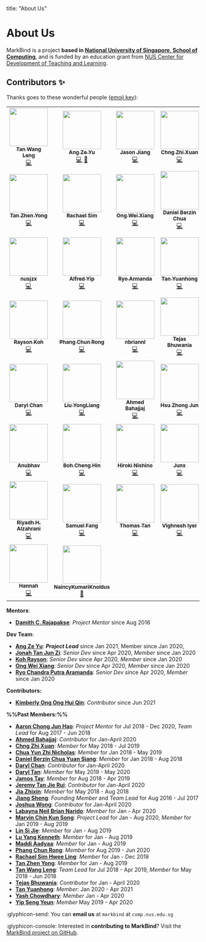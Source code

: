 <frontmatter>
  title: "About Us"
</frontmatter>

# About Us

<span class="lead">MarkBind is a project **based in [National University of Singapore, School of Computing](http://www.comp.nus.edu.sg/)**, and is funded by an education grant from [NUS Center for Development of Teaching and Learning](https://nus.edu.sg/cdtl).</span>


## Contributors ✨

Thanks goes to these wonderful people ([emoji key](https://allcontributors.org/docs/en/emoji-key)):

<div class="table-responsive">

<!-- ALL-CONTRIBUTORS-LIST:START - Do not remove or modify this section -->
<!-- prettier-ignore-start -->
<!-- markdownlint-disable -->
<table>
  <tr>
    <td align="center"><a href="https://www.yamgent.com/"><img src="https://avatars.githubusercontent.com/u/3168908?v=4?s=100" width="100px;" alt=""/><br /><sub><b>Tan Wang Leng</b></sub></a><br /><a href="https://github.com/MarkBind/markbind/commits?author=yamgent" title="Code">💻</a></td>
    <td align="center"><a href="https://github.com/ang-zeyu"><img src="https://avatars.githubusercontent.com/u/3306138?v=4?s=100" width="100px;" alt=""/><br /><sub><b>Ang Ze Yu</b></sub></a><br /><a href="https://github.com/MarkBind/markbind/commits?author=ang-zeyu" title="Code">💻</a> <a href="#projectManagement-ang-zeyu" title="Project Management">📆</a></td>
    <td align="center"><a href="https://github.com/Gisonrg"><img src="https://avatars.githubusercontent.com/u/4332224?v=4?s=100" width="100px;" alt=""/><br /><sub><b>Jason Jiang</b></sub></a><br /><a href="https://github.com/MarkBind/markbind/commits?author=Gisonrg" title="Code">💻</a></td>
    <td align="center"><a href="https://github.com/Chng-Zhi-Xuan"><img src="https://avatars.githubusercontent.com/u/31084833?v=4?s=100" width="100px;" alt=""/><br /><sub><b>Chng Zhi Xuan</b></sub></a><br /><a href="https://github.com/MarkBind/markbind/commits?author=Chng-Zhi-Xuan" title="Code">💻</a></td>
    <td align="center"><a href="https://linkedin.com/in/aaronlah/"><img src="https://avatars.githubusercontent.com/u/14091939?v=4?s=100" width="100px;" alt=""/><br /><sub><b>Aaron Chong</b></sub></a><br /><a href="https://github.com/MarkBind/markbind/commits?author=acjh" title="Code">💻</a></td>
    <td align="center"><a href="https://github.com/jamos-tay"><img src="https://avatars.githubusercontent.com/u/19278089?v=4?s=100" width="100px;" alt=""/><br /><sub><b>Jamos Tay</b></sub></a><br /><a href="https://github.com/MarkBind/markbind/commits?author=jamos-tay" title="Code">💻</a></td>
    <td align="center"><a href="https://nicholaschuayunzhi.github.io/"><img src="https://avatars.githubusercontent.com/u/22221132?v=4?s=100" width="100px;" alt=""/><br /><sub><b>Nicholas Chua</b></sub></a><br /><a href="https://github.com/MarkBind/markbind/commits?author=nicholaschuayunzhi" title="Code">💻</a></td>
  </tr>
  <tr>
    <td align="center"><a href="https://www.beyondthesprawl.com/"><img src="https://avatars.githubusercontent.com/u/1782590?v=4?s=100" width="100px;" alt=""/><br /><sub><b>Tan Zhen Yong</b></sub></a><br /><a href="https://github.com/MarkBind/markbind/commits?author=Xenonym" title="Code">💻</a></td>
    <td align="center"><a href="https://github.com/rachx"><img src="https://avatars.githubusercontent.com/u/16644412?v=4?s=100" width="100px;" alt=""/><br /><sub><b>Rachael Sim</b></sub></a><br /><a href="https://github.com/MarkBind/markbind/commits?author=rachx" title="Code">💻</a></td>
    <td align="center"><a href="https://github.com/wxwxwxwx9"><img src="https://avatars.githubusercontent.com/u/37920115?v=4?s=100" width="100px;" alt=""/><br /><sub><b>Ong Wei Xiang</b></sub></a><br /><a href="https://github.com/MarkBind/markbind/commits?author=wxwxwxwx9" title="Code">💻</a></td>
    <td align="center"><a href="https://github.com/danielbrzn"><img src="https://avatars.githubusercontent.com/u/251231?v=4?s=100" width="100px;" alt=""/><br /><sub><b>Daniel Berzin Chua</b></sub></a><br /><a href="https://github.com/MarkBind/markbind/commits?author=danielbrzn" title="Code">💻</a></td>
    <td align="center"><a href="https://github.com/openorclose"><img src="https://avatars.githubusercontent.com/u/3646725?v=4?s=100" width="100px;" alt=""/><br /><sub><b>Daryl Tan</b></sub></a><br /><a href="https://github.com/MarkBind/markbind/commits?author=openorclose" title="Code">💻</a></td>
    <td align="center"><a href="http://www.comp.nus.edu.sg/~damithch"><img src="https://avatars.githubusercontent.com/u/1673303?v=4?s=100" width="100px;" alt=""/><br /><sub><b>Damith C. Rajapakse</b></sub></a><br /><a href="https://github.com/MarkBind/markbind/commits?author=damithc" title="Code">💻</a> <a href="#mentoring-damithc" title="Mentoring">🧑‍🏫</a></td>
    <td align="center"><a href="https://github.com/jonahtanjz"><img src="https://avatars.githubusercontent.com/u/47470981?v=4?s=100" width="100px;" alt=""/><br /><sub><b>Jonah Tan</b></sub></a><br /><a href="https://github.com/MarkBind/markbind/commits?author=jonahtanjz" title="Code">💻</a></td>
  </tr>
  <tr>
    <td align="center"><a href="https://github.com/nusjzx"><img src="https://avatars.githubusercontent.com/u/24241939?v=4?s=100" width="100px;" alt=""/><br /><sub><b>nusjzx</b></sub></a><br /><a href="https://github.com/MarkBind/markbind/commits?author=nusjzx" title="Code">💻</a></td>
    <td align="center"><a href="https://github.com/alyip98"><img src="https://avatars.githubusercontent.com/u/2277141?v=4?s=100" width="100px;" alt=""/><br /><sub><b>Alfred Yip</b></sub></a><br /><a href="https://github.com/MarkBind/markbind/commits?author=alyip98" title="Code">💻</a></td>
    <td align="center"><a href="https://github.com/ryoarmanda"><img src="https://avatars.githubusercontent.com/u/24468110?v=4?s=100" width="100px;" alt=""/><br /><sub><b>Ryo Armanda</b></sub></a><br /><a href="https://github.com/MarkBind/markbind/commits?author=ryoarmanda" title="Code">💻</a></td>
    <td align="center"><a href="https://github.com/le0tan"><img src="https://avatars.githubusercontent.com/u/28982486?v=4?s=100" width="100px;" alt=""/><br /><sub><b>Tan Yuanhong</b></sub></a><br /><a href="https://github.com/MarkBind/markbind/commits?author=le0tan" title="Code">💻</a></td>
    <td align="center"><a href="https://sijie123.com/"><img src="https://avatars.githubusercontent.com/u/631938?v=4?s=100" width="100px;" alt=""/><br /><sub><b>Si Jie</b></sub></a><br /><a href="https://github.com/MarkBind/markbind/commits?author=sijie123" title="Code">💻</a></td>
    <td align="center"><a href="https://github.com/yash-chowdhary"><img src="https://avatars.githubusercontent.com/u/21968718?v=4?s=100" width="100px;" alt=""/><br /><sub><b>Yash Chowdhary</b></sub></a><br /><a href="https://github.com/MarkBind/markbind/commits?author=yash-chowdhary" title="Code">💻</a></td>
    <td align="center"><a href="https://www.linkedin.com/in/luyangkenneth/"><img src="https://avatars.githubusercontent.com/u/9073504?v=4?s=100" width="100px;" alt=""/><br /><sub><b>Kenneth Lu</b></sub></a><br /><a href="https://github.com/MarkBind/markbind/commits?author=luyangkenneth" title="Code">💻</a></td>
  </tr>
  <tr>
    <td align="center"><a href="https://raysonkoh.com/"><img src="https://avatars.githubusercontent.com/u/16506539?v=4?s=100" width="100px;" alt=""/><br /><sub><b>Rayson Koh</b></sub></a><br /><a href="https://github.com/MarkBind/markbind/commits?author=raysonkoh" title="Code">💻</a></td>
    <td align="center"><a href="https://github.com/crphang"><img src="https://avatars.githubusercontent.com/u/4986717?v=4?s=100" width="100px;" alt=""/><br /><sub><b>Phang Chun Rong</b></sub></a><br /><a href="https://github.com/MarkBind/markbind/commits?author=crphang" title="Code">💻</a></td>
    <td align="center"><a href="https://github.com/nbriannl"><img src="https://avatars.githubusercontent.com/u/27397021?v=4?s=100" width="100px;" alt=""/><br /><sub><b>nbriannl</b></sub></a><br /><a href="https://github.com/MarkBind/markbind/commits?author=nbriannl" title="Code">💻</a></td>
    <td align="center"><a href="https://github.com/Tejas2805"><img src="https://avatars.githubusercontent.com/u/35946746?v=4?s=100" width="100px;" alt=""/><br /><sub><b>Tejas Bhuwania</b></sub></a><br /><a href="https://github.com/MarkBind/markbind/commits?author=Tejas2805" title="Code">💻</a></td>
    <td align="center"><a href="https://github.com/marvinchin"><img src="https://avatars.githubusercontent.com/u/17447681?v=4?s=100" width="100px;" alt=""/><br /><sub><b>Marvin Chin</b></sub></a><br /><a href="https://github.com/MarkBind/markbind/commits?author=marvinchin" title="Code">💻</a></td>
    <td align="center"><a href="https://github.com/amad-person"><img src="https://avatars.githubusercontent.com/u/22164211?v=4?s=100" width="100px;" alt=""/><br /><sub><b>Aadyaa Maddi</b></sub></a><br /><a href="https://github.com/MarkBind/markbind/commits?author=amad-person" title="Code">💻</a></td>
    <td align="center"><a href="https://kendrickang.github.io/me/"><img src="https://avatars.githubusercontent.com/u/38814428?v=4?s=100" width="100px;" alt=""/><br /><sub><b>Kendrick Ang</b></sub></a><br /><a href="https://github.com/MarkBind/markbind/commits?author=KendrickAng" title="Code">💻</a></td>
  </tr>
  <tr>
    <td align="center"><a href="https://github.com/dvrylc"><img src="https://avatars.githubusercontent.com/u/6095637?v=4?s=100" width="100px;" alt=""/><br /><sub><b>Daryl Chan</b></sub></a><br /><a href="https://github.com/MarkBind/markbind/commits?author=dvrylc" title="Code">💻</a></td>
    <td align="center"><a href="https://tlylt.github.io/"><img src="https://avatars.githubusercontent.com/u/41845017?v=4?s=100" width="100px;" alt=""/><br /><sub><b>Liu YongLiang</b></sub></a><br /><a href="https://github.com/MarkBind/markbind/commits?author=tlylt" title="Code">💻</a></td>
    <td align="center"><a href="https://madanalogy.dev/"><img src="https://avatars.githubusercontent.com/u/42177597?v=4?s=100" width="100px;" alt=""/><br /><sub><b>Ahmed Bahajjaj</b></sub></a><br /><a href="https://github.com/MarkBind/markbind/commits?author=madanalogy" title="Code">💻</a></td>
    <td align="center"><a href="https://www.zhongjun.me/"><img src="https://avatars.githubusercontent.com/u/27919917?v=4?s=100" width="100px;" alt=""/><br /><sub><b>Hsu Zhong Jun</b></sub></a><br /><a href="https://github.com/MarkBind/markbind/commits?author=dcshzj" title="Code">💻</a></td>
    <td align="center"><a href="https://github.com/kimberlyohq"><img src="https://avatars.githubusercontent.com/u/60393696?v=4?s=100" width="100px;" alt=""/><br /><sub><b>Kimberly</b></sub></a><br /><a href="https://github.com/MarkBind/markbind/commits?author=kimberlyohq" title="Code">💻</a></td>
    <td align="center"><a href="https://github.com/hcwong"><img src="https://avatars.githubusercontent.com/u/28432397?v=4?s=100" width="100px;" alt=""/><br /><sub><b>Joshua Wong</b></sub></a><br /><a href="https://github.com/MarkBind/markbind/commits?author=hcwong" title="Code">💻</a></td>
    <td align="center"><a href="https://weasyl.com/~parclytaxel"><img src="https://avatars.githubusercontent.com/u/54175463?v=4?s=100" width="100px;" alt=""/><br /><sub><b>Jeremy Tan Jie Rui</b></sub></a><br /><a href="https://github.com/MarkBind/markbind/commits?author=Parcly-Taxel" title="Code">💻</a></td>
  </tr>
  <tr>
    <td align="center"><a href="https://github.com/anubh-v"><img src="https://avatars.githubusercontent.com/u/35621759?v=4?s=100" width="100px;" alt=""/><br /><sub><b>Anubhav</b></sub></a><br /><a href="https://github.com/MarkBind/markbind/commits?author=anubh-v" title="Code">💻</a></td>
    <td align="center"><a href="https://github.com/bchenghi"><img src="https://avatars.githubusercontent.com/u/57175876?v=4?s=100" width="100px;" alt=""/><br /><sub><b>Boh Cheng Hin</b></sub></a><br /><a href="https://github.com/MarkBind/markbind/commits?author=bchenghi" title="Code">💻</a></td>
    <td align="center"><a href="https://www.tawatawashi.com/"><img src="https://avatars.githubusercontent.com/u/7100187?v=4?s=100" width="100px;" alt=""/><br /><sub><b>Hiroki Nishino</b></sub></a><br /><a href="https://github.com/MarkBind/markbind/commits?author=tawAsh1" title="Code">💻</a></td>
    <td align="center"><a href="https://github.com/ong6"><img src="https://avatars.githubusercontent.com/u/19247856?v=4?s=100" width="100px;" alt=""/><br /><sub><b>Junx</b></sub></a><br /><a href="https://github.com/MarkBind/markbind/commits?author=ong6" title="Code">💻</a></td>
    <td align="center"><a href="https://jyl123.github.io/"><img src="https://avatars.githubusercontent.com/u/24690889?v=4?s=100" width="100px;" alt=""/><br /><sub><b>Li JiaYao</b></sub></a><br /><a href="https://github.com/MarkBind/markbind/commits?author=JYL123" title="Code">💻</a></td>
    <td align="center"><a href="https://morninglit.github.io/Portfolio2/"><img src="https://avatars.githubusercontent.com/u/57279935?v=4?s=100" width="100px;" alt=""/><br /><sub><b>Ambrose Liew</b></sub></a><br /><a href="https://github.com/MarkBind/markbind/commits?author=MorningLit" title="Code">💻</a></td>
    <td align="center"><a href="https://github.com/pr4aveen"><img src="https://avatars.githubusercontent.com/u/2839596?v=4?s=100" width="100px;" alt=""/><br /><sub><b>Praveen</b></sub></a><br /><a href="https://github.com/MarkBind/markbind/commits?author=pr4aveen" title="Code">💻</a></td>
  </tr>
  <tr>
    <td align="center"><a href="https://github.com/riyadh-h"><img src="https://avatars.githubusercontent.com/u/69278589?v=4?s=100" width="100px;" alt=""/><br /><sub><b>Riyadh H. Alzahrani</b></sub></a><br /><a href="https://github.com/MarkBind/markbind/commits?author=riyadh-h" title="Code">💻</a></td>
    <td align="center"><a href="https://github.com/samuelfangjw"><img src="https://avatars.githubusercontent.com/u/60355570?v=4?s=100" width="100px;" alt=""/><br /><sub><b>Samuel Fang</b></sub></a><br /><a href="https://github.com/MarkBind/markbind/commits?author=samuelfangjw" title="Code">💻</a></td>
    <td align="center"><a href="https://github.com/thomastanck"><img src="https://avatars.githubusercontent.com/u/829070?v=4?s=100" width="100px;" alt=""/><br /><sub><b>Thomas Tan</b></sub></a><br /><a href="https://github.com/MarkBind/markbind/commits?author=thomastanck" title="Code">💻</a></td>
    <td align="center"><a href="https://github.com/vig42"><img src="https://avatars.githubusercontent.com/u/42461145?v=4?s=100" width="100px;" alt=""/><br /><sub><b>Vighnesh Iyer</b></sub></a><br /><a href="https://github.com/MarkBind/markbind/commits?author=vig42" title="Code">💻</a></td>
    <td align="center"><a href="https://resumednh.netlify.app/"><img src="https://avatars.githubusercontent.com/u/53283766?v=4?s=100" width="100px;" alt=""/><br /><sub><b>dao ngoc hieu</b></sub></a><br /><a href="https://github.com/MarkBind/markbind/commits?author=daongochieu2810" title="Code">💻</a></td>
    <td align="center"><a href="https://bandism.net/"><img src="https://avatars.githubusercontent.com/u/22633385?v=4?s=100" width="100px;" alt=""/><br /><sub><b>Ikko Ashimine</b></sub></a><br /><a href="https://github.com/MarkBind/markbind/commits?author=eltociear" title="Documentation">📖</a></td>
    <td align="center"><a href="http://www.jovyntan.com"><img src="https://avatars.githubusercontent.com/u/61113575?v=4?s=100" width="100px;" alt=""/><br /><sub><b>Jovyn Tan</b></sub></a><br /><a href="https://github.com/MarkBind/markbind/commits?author=jovyntls" title="Code">💻</a> <a href="https://github.com/MarkBind/markbind/commits?author=jovyntls" title="Documentation">📖</a></td>
  </tr>
  <tr>
    <td align="center"><a href="https://github.com/kaixin-hc"><img src="https://avatars.githubusercontent.com/u/59471320?v=4?s=100" width="100px;" alt=""/><br /><sub><b>Hannah</b></sub></a><br /><a href="https://github.com/MarkBind/markbind/commits?author=kaixin-hc" title="Code">💻</a></td>
    <td align="center"><a href="https://github.com/NaincyKumariKnoldus"><img src="https://avatars.githubusercontent.com/u/87004609?v=4?s=100" width="100px;" alt=""/><br /><sub><b>NaincyKumariKnoldus</b></sub></a><br /><a href="https://github.com/MarkBind/markbind/commits?author=NaincyKumariKnoldus" title="Documentation">📖</a></td>
  </tr>
</table>

<!-- markdownlint-restore -->
<!-- prettier-ignore-end -->

<!-- ALL-CONTRIBUTORS-LIST:END -->
</div>

<panel header="Past Record" type="seamless">

**Mentors**:
* [**Damith C. Rajapakse**](https://www.comp.nus.edu.sg/~damithch/): _Project Mentor_ since Aug 2016

**Dev Team**:
* [**Ang Ze Yu**](https://www.github.com/ang-zeyu): **_Project Lead_** since Jan 2021, Member since Jan 2020,
* [**Jonah Tan Jun Zi**](https://www.github.com/jonahtanjz): _Senior Dev_ since Apr 2020, _Member_ since Jan 2020
* [**Koh Rayson**](https://www.github.com/raysonkoh): _Senior Dev_ since Apr 2020, _Member_ since Jan 2020
* [**Ong Wei Xiang**](https://www.github.com/wxwxwxwx9): _Senior Dev_ since Apr 2020, _Member_ since Jan 2020
* [**Ryo Chandra Putra Aramanda**](https://www.github.com/ryoarmanda): _Senior Dev_ since Apr 2020, _Member_ since Jan 2020

**Contributors:**
* [**Kimberly Ong Ong Hui Qin**](https://www.github.com/kimberlyohq): _Contributor_ since Jun 2021

**%%Past Members:%%**
* [**Aaron Chong Jun Hao**](https://github.com/acjh): _Project Mentor_ for Jul 2018 - Dec 2020, _Team Lead_ for Aug 2017 - Jun 2018
* [**Ahmed Bahajjaj**](https://www.github.com/madanalogy): _Contributor_ for Jan-April 2020
* [**Chng Zhi Xuan**](https://github.com/Chng-Zhi-Xuan): _Member_ for May 2018 - Jul 2019
* [**Chua Yun Zhi Nicholas**](https://github.com/nicholaschuayunzhi): _Member_ for Jan 2018 - May 2019
* [**Daniel Berzin Chua Yuan Siang**](https://github.com/danielbrzn): _Member_ for Jan 2018 - Aug 2018
* [**Daryl Chan**](https://www.github.com/dvrylc): _Contributor_ for Jan-April 2020
* [**Daryl Tan**](https://www.github.com/openorclose): _Member_ for May 2019 - May 2020
* [**Jamos Tay**](https://github.com/jamos-tay): _Member_ for Aug 2018 - Apr 2019
* [**Jeremy Tan Jie Rui**](https://www.github.com/Parcly-Taxel): _Contributor_ for Jan-April 2020
* [**Jia Zhixin**](https://github.com/nusjzx): _Member_ for May 2018 - Aug 2018
* [**Jiang Sheng**](https://github.com/Gisonrg): _Founding Member_ and _Team Lead_ for Aug 2016 - Jul 2017
* [**Joshua Wong**](https://www.github.com/hcwong): _Contributor_ for Jan-April 2020
* [**Labayna Neil Brian Narido**](https://www.github.com/nbriannl): _Member_ for Jan - Apr 2020
* [**Marvin Chin Kun Song**](https://www.github.com/marvinchin): _Project Lead_ for Jan - Aug 2020, _Member_ for Jan 2019 - Aug 2019
* [**Lin Si Jie**](https://www.github.com/sijie123): _Member_ for Jan - Aug 2019
* [**Lu Yang Kenneth**](https://github.com/luyangkenneth): _Member_ for Jan - Aug 2019
* [**Maddi Aadyaa**](https://www.github.com/amad-person): _Member_ for Jan - Aug 2019
* [**Phang Chun Rong**](https://www.github.com/crphang): _Member_ for Aug 2019 - Jun 2020
* [**Rachael Sim Hwee Ling**](https://github.com/rachx): _Member_ for Jan - Dec 2018
* [**Tan Zhen Yong**](https://www.github.com/Xenonym): _Member_ for Jan - Aug 2019
* [**Tan Wang Leng**](https://github.com/yamgent): _Team Lead_ for Jul 2018 - Apr 2019, _Member_ for May 2018 - Jun 2018
* [**Tejas Bhuwania**](https://www.github.com/Tejas2805): _Contributor_ for Jan - April 2020
* [**Tan Yuanhong**](https://www.github.com/le0tan): _Member_: Jan 2020 - Apr 2021
* [**Yash Chowdhary**](https://www.github.com/yash-chowdhary): _Member_ Jan - Apr 2020
* [**Yip Seng Yeun**](https://www.github.com/alyip98): _Member_ May 2019 - Apr 2020

</panel>

:glyphicon-send: You can **email us** at `markbind` at `comp.nus.edu.sg`

:glyphicon-console: Interested in **contributing to MarkBind**? Visit the [MarkBind project on GitHub](https://github.com/MarkBind/markbind).

